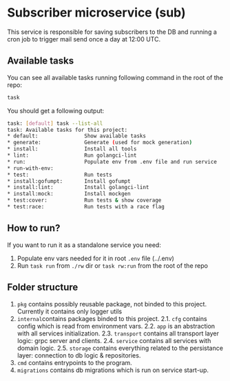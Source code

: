 # Subscriber microservice (sub)

This service is responsible for saving subscribers to the DB and running a cron job to trigger mail send once a day at 12:00 UTC.

## Available tasks

You can see all available tasks running following command in the root of the repo:

```sh
task
```

You should get a following output:

```sh
task: [default] task --list-all
task: Available tasks for this project:
* default:               Show available tasks
* generate:              Generate (used for mock generation)
* install:               Install all tools
* lint:                  Run golangci-lint
* run:                   Populate env from .env file and run service
* run-with-env:
* test:                  Run tests
* install:gofumpt:       Install gofumpt
* install:lint:          Install golangci-lint
* install:mock:          Install mockgen
* test:cover:            Run tests & show coverage
* test:race:             Run tests with a race flag
```

## How to run?

If you want to run it as a standalone service you need:

1. Populate env vars needed for it in root `.env` file (../.env)
2. Run `task run` from `./rw` dir or `task rw:run` from the root of the repo

## Folder structure

1. `pkg` contains possibly reusable package, not binded to this project. Currently it contains only logger utils
2. `internal`contains packages binded to this project.
   2.1. `cfg` contains config which is read from environment vars.
   2.2. `app` is an abstraction with all services initialization.
   2.3. `transport` contains all transport layer logic: grpc server and clients.
   2.4. `service` contains all services with domain logic.
   2.5. `storage` contains everything related to the persistance layer: connection to db logic & repositories.
3. `cmd` contains entrypoints to the program.
4. `migrations` contains db migrations which is run on service start-up.
